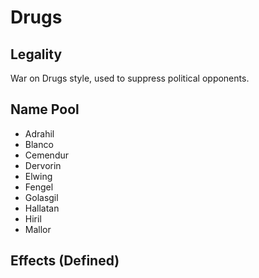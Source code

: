 # Drugs
## Legality
War on Drugs style, used to suppress political opponents.
## Name Pool
 - Adrahil
 - Blanco
 - Cemendur
 - Dervorin
 - Elwing
 - Fengel
 - Golasgil
 - Hallatan
 - Hiril
 - Mallor
## Effects (Defined)

<!--stackedit_data:
eyJoaXN0b3J5IjpbLTE0NDA1NDAwMDZdfQ==
-->